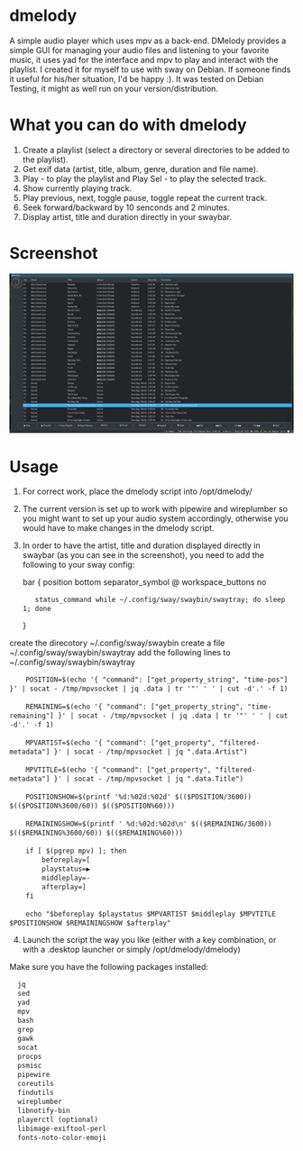 # dmelody
A simple audio player which uses mpv as a back-end.
DMelody provides a simple GUI for managing your audio files and listening to your favorite music, it uses yad for the interface and mpv to play and interact with the playlist.
I created it for myself to use with sway on Debian. If someone finds it useful for his/her situation, I'd be happy :).
It was tested on Debian Testing, it might as well run on your version/distribution.

# What you can do with dmelody
   1. Create a playlist (select a directory or several directories to be added to the playlist).
   2. Get exif data (artist, title, album, genre, duration and file name).
   3. Play - to play the playlist and Play Sel - to play the selected track.
   4. Show currently playing track.
   5. Play previous, next, toggle pause, toggle repeat the current track.
   6. Seek forward/backward by 10 senconds and 2 minutes.
   7. Display artist, title and duration directly in your swaybar.

# Screenshot
![Alt text](https://github.com/DiogenesVX/dmelody/blob/main/dmelody.png)

# Usage
  1. For correct work, place the dmelody script into /opt/dmelody/
  2. The current version is set up to work with pipewire and wireplumber so you might want to set up your audio system accordingly, otherwise you would have to make changes in the dmelody script.
  3. In order to have the artist, title and duration displayed directly in swaybar (as you can see in the screenshot), you need to add the following to your sway config:
  
        bar {
            position bottom
            separator_symbol @
            workspace_buttons no
            
            status_command while ~/.config/sway/swaybin/swaytray; do sleep 1; done
        }

  create the direcotory ~/.config/sway/swaybin
  create a file ~/.config/sway/swaybin/swaytray
  add the following lines to ~/.config/sway/swaybin/swaytray
       
        POSITION=$(echo '{ "command": ["get_property_string", "time-pos"] }' | socat - /tmp/mpvsocket | jq .data | tr '"' ' ' | cut -d'.' -f 1)

        REMAINING=$(echo '{ "command": ["get_property_string", "time-remaining"] }' | socat - /tmp/mpvsocket | jq .data | tr '"' ' ' | cut -d'.' -f 1)

        MPVARTIST=$(echo '{ "command": ["get_property", "filtered-metadata"] }' | socat - /tmp/mpvsocket | jq ".data.Artist")

        MPVTITLE=$(echo '{ "command": ["get_property", "filtered-metadata"] }' | socat - /tmp/mpvsocket | jq ".data.Title")

        POSITIONSHOW=$(printf '%d:%02d:%02d' $(($POSITION/3600)) $(($POSITION%3600/60)) $(($POSITION%60)))

        REMAININGSHOW=$(printf ' %d:%02d:%02d\n' $(($REMAINING/3600)) $(($REMAINING%3600/60)) $(($REMAINING%60)))

        if [ $(pgrep mpv) ]; then
            beforeplay=[
            playstatus=▶
            middleplay=-
            afterplay=]
        fi
        
        echo "$beforeplay $playstatus $MPVARTIST $middleplay $MPVTITLE $POSITIONSHOW $REMAININGSHOW $afterplay"

  4. Launch the script the way you like (either with a key combination, or with a .desktop launcher or simply /opt/dmelody/dmelody)
  
 Make sure you have the following packages installed:
 
      jq
      sed
      yad
      mpv
      bash
      grep
      gawk
      socat
      procps
      psmisc
      pipewire
      coreutils
      findutils
      wireplumber
      libnotify-bin
      playerctl (optional)
      libimage-exiftool-perl
      fonts-noto-color-emoji
